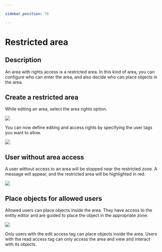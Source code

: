 ```yaml
---

sidebar_position: 70

---
```


# Restricted area

## Description

An area with rights access is a restricted area. In this kind of area, you can configure who can enter the area, and also decide who can place objects in the area.


## Create a restricted area

While editing an area, select the area rights option.

![](../../images/editor/restricted-area/restricted-area-1.png)

You can now define editing and access rights by specifying the user tags you want to allow.

![](../../images/editor/restricted-area/restricted-area-2.png)

## User without area access

A user without access to an area will be stopped near the restricted zone. A message will appear, and the restricted area will be highlighted in red.

![](../../images/editor/restricted-area/restricted-area-3.png)


## Place objects for allowed users

Allowed users can place objects inside the area. They have access to the entity editor and are guided to place the object in the appropriate zone.

![](../../images/editor/restricted-area/restricted-area-4.gif)

Only users with the edit access tag can place objects inside the area. Users with the read access tag can only access the area and view and interact with its objects.



